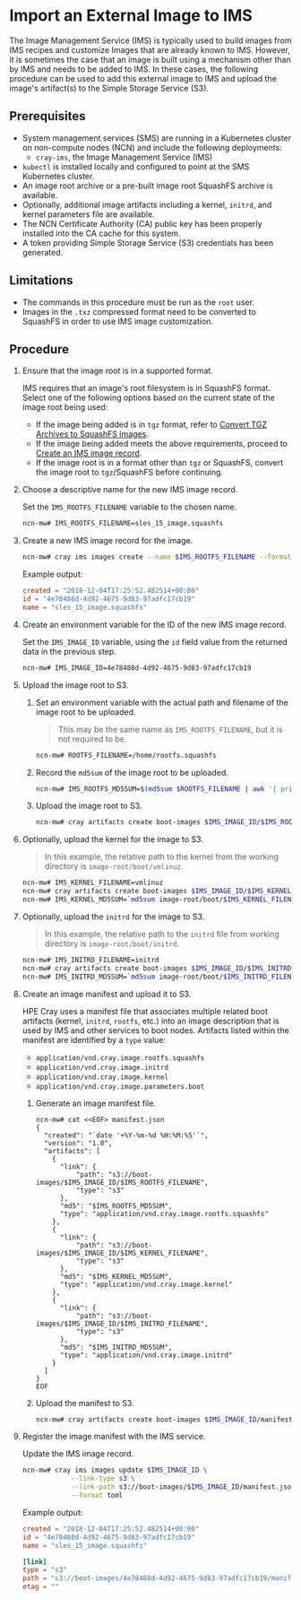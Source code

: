 # Import an External Image to IMS

The Image Management Service \(IMS\) is typically used to build images from IMS recipes and customize Images that are already known to IMS.
However, it is sometimes the case that an image is built using a mechanism other than by IMS and needs to be added to IMS. In these cases,
the following procedure can be used to add this external image to IMS and upload the image's artifact(s) to the Simple Storage Service (S3).

## Prerequisites

* System management services \(SMS\) are running in a Kubernetes cluster on non-compute nodes \(NCN\) and include the following deployments:
  * `cray-ims`, the Image Management Service \(IMS\)
* `kubectl` is installed locally and configured to point at the SMS Kubernetes cluster.
* An image root archive or a pre-built image root SquashFS archive is available.
* Optionally, additional image artifacts including a kernel, `initrd`, and kernel parameters file are available.
* The NCN Certificate Authority \(CA\) public key has been properly installed into the CA cache for this system.
* A token providing Simple Storage Service \(S3\) credentials has been generated.

## Limitations

* The commands in this procedure must be run as the `root` user.
* Images in the `.txz` compressed format need to be converted to SquashFS in order to use IMS image customization.

## Procedure

1. <a name="ensure_supported_format"></a>Ensure that the image root is in a supported format.

    IMS requires that an image's root filesystem is in SquashFS format. Select one of the following options based on the current state of the image root being used:

    * If the image being added is in `tgz` format, refer to [Convert TGZ Archives to SquashFS Images](Convert_TGZ_Archives_to_SquashFS_Images.md).
    * If the image being added meets the above requirements, proceed to [Create an IMS image record](#create_image_record).
    * If the image root is in a format other than `tgz` or SquashFS, convert the image root to `tgz`/SquashFS before continuing.

1. <a name="create_image_record"></a>Choose a descriptive name for the new IMS image record.

    Set the `IMS_ROOTFS_FILENAME` variable to the chosen name.

    ```bash
    ncn-mw# IMS_ROOTFS_FILENAME=sles_15_image.squashfs
    ```

1. Create a new IMS image record for the image.

    ```bash
    ncn-mw# cray ims images create --name $IMS_ROOTFS_FILENAME --format toml
    ```

    Example output:

    ```toml
    created = "2018-12-04T17:25:52.482514+00:00"
    id = "4e78488d-4d92-4675-9d83-97adfc17cb19"
    name = "sles_15_image.squashfs"
    ```

1. Create an environment variable for the ID of the new IMS image record.

    Set the `IMS_IMAGE_ID` variable, using the `id` field value from the returned data in the previous step.

    ```bash
    ncn-mw# IMS_IMAGE_ID=4e78488d-4d92-4675-9d83-97adfc17cb19
    ```

1. <a name="upload_to_s3"></a>Upload the image root to S3.

    1. Set an environment variable with the actual path and filename of the image root to be uploaded.

        > This may be the same name as `IMS_ROOTFS_FILENAME`, but it is not required to be.

        ```bash
        ncn-mw# ROOTFS_FILENAME=/home/rootfs.squashfs
        ```

    1. Record the `md5sum` of the image root to be uploaded.

        ```bash
        ncn-mw# IMS_ROOTFS_MD5SUM=$(md5sum $ROOTFS_FILENAME | awk '{ print $1 }')
        ```

    1. Upload the image root to S3.

        ```bash
        ncn-mw# cray artifacts create boot-images $IMS_IMAGE_ID/$IMS_ROOTFS_FILENAME $ROOTFS_FILENAME
        ```

1. Optionally, upload the kernel for the image to S3.

    > In this example, the relative path to the kernel from the working directory is
    > `image-root/boot/vmlinuz`.

    ```bash
    ncn-mw# IMS_KERNEL_FILENAME=vmlinuz
    ncn-mw# cray artifacts create boot-images $IMS_IMAGE_ID/$IMS_KERNEL_FILENAME image-root/boot/$IMS_KERNEL_FILENAME
    ncn-mw# IMS_KERNEL_MD5SUM=`md5sum image-root/boot/$IMS_KERNEL_FILENAME | awk '{ print $1 }'`
    ```

1. Optionally, upload the `initrd` for the image to S3.

    > In this example, the relative path to the `initrd` file from working directory is
    > `image-root/boot/initrd`.

    ```bash
    ncn-mw# IMS_INITRD_FILENAME=initrd
    ncn-mw# cray artifacts create boot-images $IMS_IMAGE_ID/$IMS_INITRD_FILENAME image-root/boot/$IMS_INITRD_FILENAME
    ncn-mw# IMS_INITRD_MD5SUM=`md5sum image-root/boot/$IMS_INITRD_FILENAME | awk '{ print $1 }'`
    ```

1. <a name="image_manifest"></a>Create an image manifest and upload it to S3.

    HPE Cray uses a manifest file that associates multiple related boot artifacts \(kernel, `initrd`, `rootfs`, etc.\) into
    an image description that is used by IMS and other services to boot nodes. Artifacts listed within the manifest are
    identified by a `type` value:

    * `application/vnd.cray.image.rootfs.squashfs`
    * `application/vnd.cray.image.initrd`
    * `application/vnd.cray.image.kernel`
    * `application/vnd.cray.image.parameters.boot`

    1. Generate an image manifest file.

        ```console
        ncn-mw# cat <<EOF> manifest.json
        {
          "created": "`date '+%Y-%m-%d %H:%M:%S'`",
          "version": "1.0",
          "artifacts": [
            {
              "link": {
                  "path": "s3://boot-images/$IMS_IMAGE_ID/$IMS_ROOTFS_FILENAME",
                  "type": "s3"
              },
              "md5": "$IMS_ROOTFS_MD5SUM",
              "type": "application/vnd.cray.image.rootfs.squashfs"
            },
            {
              "link": {
                  "path": "s3://boot-images/$IMS_IMAGE_ID/$IMS_KERNEL_FILENAME",
                  "type": "s3"
              },
              "md5": "$IMS_KERNEL_MD5SUM",
              "type": "application/vnd.cray.image.kernel"
            },
            {
              "link": {
                  "path": "s3://boot-images/$IMS_IMAGE_ID/$IMS_INITRD_FILENAME",
                  "type": "s3"
              },
              "md5": "$IMS_INITRD_MD5SUM",
              "type": "application/vnd.cray.image.initrd"
            }
          ]
        }
        EOF
        ```

    1. Upload the manifest to S3.

        ```bash
        ncn-mw# cray artifacts create boot-images $IMS_IMAGE_ID/manifest.json manifest.json
        ```

1. <a name="register"></a>Register the image manifest with the IMS service.

    Update the IMS image record.

    ```bash
    ncn-mw# cray ims images update $IMS_IMAGE_ID \
                --link-type s3 \
                --link-path s3://boot-images/$IMS_IMAGE_ID/manifest.json \
                --format toml
    ```

    Example output:

    ```toml
    created = "2018-12-04T17:25:52.482514+00:00"
    id = "4e78488d-4d92-4675-9d83-97adfc17cb19"
    name = "sles_15_image.squashfs"

    [link]
    type = "s3"
    path = "s3://boot-images/4e78488d-4d92-4675-9d83-97adfc17cb19/manifest.json"
    etag = ""
    ```
